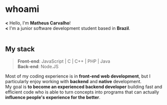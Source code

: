 # whoami
**<** Hello, I'm <b>Matheus Carvalho</b>!<br>
**<** I'm a junior software development student based in **Brazil**.
<br><br>

## My stack
> **Front-end**: JavaScript | C | C++ | PHP | Java<br>
> **Back-end**: Node.JS<br>

Most of my coding experience is in **front-end web development**, but I particularly enjoy working with **backend** and **native** development.<br>My goal is **to become an experienced backend developer** building fast and efficient code who is able to turn concepts into programs that can actually **influence people's experience for the better**.

<!--
**MACARVALH0/MACARVALH0** is a ✨ _special_ ✨ repository because its `README.md` (this file) appears on your GitHub profile.

Here are some ideas to get you started:

- 🔭 I’m currently working on ...
- 🌱 I’m currently learning ...
- 👯 I’m looking to collaborate on ...
- 🤔 I’m looking for help with ...
- 💬 Ask me about ...
- 📫 How to reach me: ...
- 😄 Pronouns: ...
- ⚡ Fun fact: ...
-->
